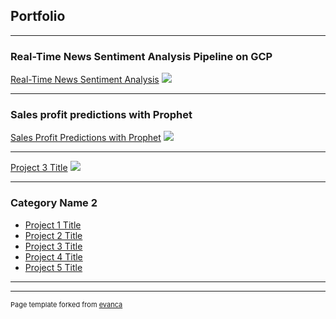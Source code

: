 ## Portfolio

---

### Real-Time News Sentiment Analysis Pipeline on GCP

[Real-Time News Sentiment Analysis](/Real-Time-News-Sentiment-Analysis-Pipeline-GCP)
<img src="bandicam 2021-01-26 17-25-43-560.jpg"/>

---

### Sales profit predictions with Prophet

[Sales Profit Predictions with Prophet](/Retail-Sales-EDA---profit-prediction-GCP)
<img src="bandicam%202021-01-26%2016-24-27-400.jpg"/>

---
[Project 3 Title](http://example.com/)
<img src="images/dummy_thumbnail.jpg?raw=true"/>

---

### Category Name 2

- [Project 1 Title](http://example.com/)
- [Project 2 Title](http://example.com/)
- [Project 3 Title](http://example.com/)
- [Project 4 Title](http://example.com/)
- [Project 5 Title](http://example.com/)

---




---
<p style="font-size:11px">Page template forked from <a href="https://github.com/evanca/quick-portfolio">evanca</a></p>
<!-- Remove above link if you don't want to attibute -->
